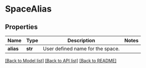 # SpaceAlias

## Properties
Name | Type | Description | Notes
------------ | ------------- | ------------- | -------------
**alias** | **str** | User defined name for the space. | 

[[Back to Model list]](../README.md#documentation-for-models) [[Back to API list]](../README.md#documentation-for-api-endpoints) [[Back to README]](../README.md)

